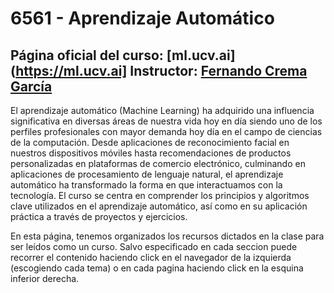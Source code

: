 # 6561 - Aprendizaje Automático

**Página oficial del curso**: [ml.ucv.ai](https://ml.ucv.ai]
**Instructor**: [Fernando Crema García](https://ml.ucv.ai/contacto)
---

El aprendizaje automático (Machine Learning) ha adquirido una influencia significativa en diversas áreas de nuestra vida hoy en día siendo uno de los perfiles profesionales con mayor demanda hoy día en el campo de ciencias de la computación. Desde aplicaciones de reconocimiento facial en nuestros dispositivos móviles hasta recomendaciones de productos personalizadas en plataformas de comercio electrónico, culminando en aplicaciones de procesamiento de lenguaje natural, el aprendizaje automático
ha transformado la forma en que interactuamos con la tecnología. El curso se centra en comprender los principios y algoritmos clave utilizados en el aprendizaje automático, así como en su aplicación práctica a través de proyectos y ejercicios.

En esta página, tenemos organizados los recursos dictados en la clase para ser leídos como un curso. Salvo especificado en cada seccion puede recorrer el contenido haciendo click en el navegador de la izquierda (escogiendo cada tema) o en cada pagina haciendo click en la esquina inferior derecha.



